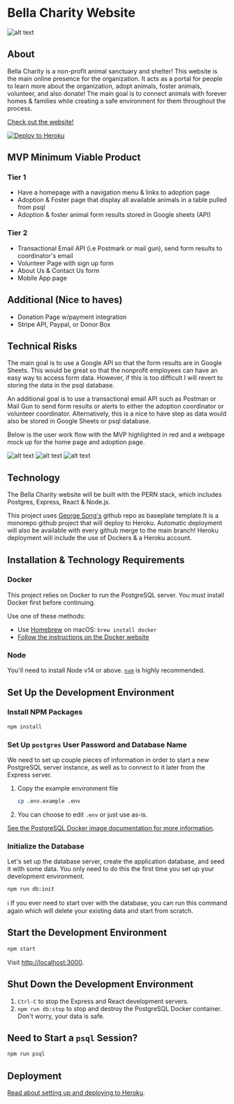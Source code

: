 # Bella Charity Website


![alt text](https://github.com/aedward8/BellaCharity/blob/main/docs/images/BellaCharityLogo.png "Bella Charity Logo")

## About

Bella Charity is a non-profit animal sanctuary and shelter! This website is the main online presence for the organization. It acts as a portal for people to learn more about the organization, adopt animals, foster animals, volunteer, and also donate! The main goal is to connect animals with forever homes & families while creating a safe environment for them throughout the process.

[Check out the website!][live]

[![Deploy to Heroku][deploy-badge]][deploy-workflow]


## MVP Minimum Viable Product

### Tier 1
* Have a homepage with a navigation menu & links to adoption page
* Adoption & Foster page that display all available animals in a table pulled from psql
* Adoption & foster animal form results stored in Google sheets (API)

### Tier 2
* Transactional Email API (i.e Postmark or mail gun), send form results to coordinator's email
* Volunteer Page with sign up form
* About Us & Contact Us form
* Mobile App page

## Additional (Nice to haves)
* Donation Page w/payment integration
* Stripe API, Paypal, or Donor Box

## Technical Risks
The main goal is to use a Google API so that the form results are in Google Sheets. This would be great so that the nonprofit employees can have an easy way to access form data. However, if this is too difficult I will revert to storing the data in the psql database.

An additional goal is to use a transactional email API such as Postman or Mail Gun to send form results or alerts to either the adoption coordinator or volunteer coordinator. Alternatively, this is a nice to have step as data would also be stored in Google Sheets or psql database.

Below is the user work flow with the MVP highlighted in red and a webpage mock up for the home page and adoption page.

![alt text](https://github.com/aedward8/BellaCharity/blob/main/docs/images/UserFlow-Bella.png?raw=true "User Work Flow w/MVP")
![alt text](https://github.com/aedward8/BellaCharity/blob/main/docs/images/BellaHomePage.png "Homepage Mockup")
![alt text](https://github.com/aedward8/BellaCharity/blob/main/docs/images/Bella_Adopt%20_age.png?raw=true "Adopt page Mockup")


## Technology

The Bella Charity website will be built with the PERN stack, which includes Postgres, Express, React & Node.js.

This project uses [George Song's][george] github repo as baseplate template.It is a monorepo github project that will deploy to Heroku. Automatic deployment will also be available with every github merge to the main branch! Heroku deployment will include the use of Dockers & a Heroku account.

## Installation & Technology Requirements

### Docker

This project relies on Docker to run the PostgreSQL server. You must install Docker first before continuing.

Use one of these methods:

- Use [Homebrew][] on macOS: `brew install docker`
- [Follow the instructions on the Docker website][docker-www]

### Node

You'll need to install Node v14 or above. [`nvm`][nvm] is highly recommended.

## Set Up the Development Environment

### Install NPM Packages

```sh
npm install
```

### Set Up `postgres` User Password and Database Name

We need to set up couple pieces of information in order to start a new
PostgreSQL server instance, as well as to connect to it later from the Express
server.

1. Copy the example environment file

   ```sh
   cp .env.example .env
   ```

2. You can choose to edit `.env` or just use as-is.

[See the PostgreSQL Docker image documentation for more
information][dh-postgres].

### Initialize the Database

Let's set up the database server, create the application database, and seed it
with some data. You only need to do this the first time you set up your
development environment.

```sh
npm run db:init
```

ℹ️ If you ever need to start over with the database, you can run this command
again which will delete your existing data and start from scratch.

## Start the Development Environment

```sh
npm start
```

Visit <http://localhost:3000>.

## Shut Down the Development Environment

1. `Ctrl-C` to stop the Express and React development servers.
1. `npm run db:stop` to stop and destroy the PostgreSQL Docker container. Don't
   worry, your data is safe.

## Need to Start a `psql` Session?

```sh
npm run psql
```
## Deployment

[Read about setting up and deploying to Heroku](docs/deployment.md).

[deploy-badge]: https://github.com/aedward8/BellaCharity/actions/workflows/deploy.yaml/badge.svg
[deploy-workflow]: https://github.com/aedward8/BellaCharity/actions/workflows/deploy.yaml
[dh-postgres]: https://hub.docker.com/_/postgres
[docker-www]: https://docs.docker.com/get-docker/
[george]: https://github.com/gsong/express-react-project-example
[homebrew]: https://brew.sh
[live]: https://bella-charity.herokuapp.com/
[nvm]: https://github.com/nvm-sh/nvm
[reset-badge]: https://github.com/gsong/express-react-project-example/actions/workflows/reset-db.yml/badge.svg
[reset-workflow]: https://github.com/gsong/express-react-project-example/actions/workflows/reset-db.yml
